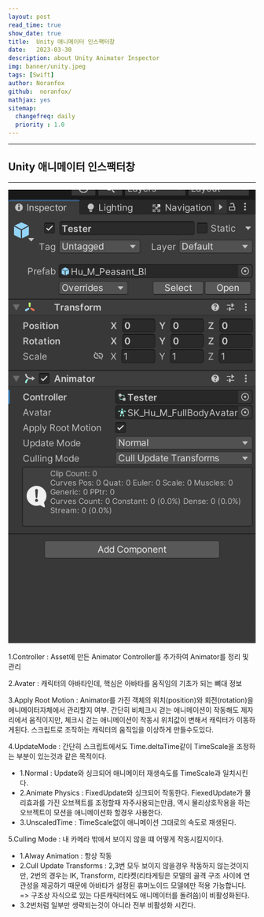 ```yaml
---
layout: post
read_time: true
show_date: true
title:  Unity 애니메이터 인스팩터창
date:   2023-03-30
description: about Unity Animator Inspector
img: banner/unity.jpeg
tags: [Swift]
author: Noranfox
github:  noranfox/
mathjax: yes
sitemap:
  changefreq: daily
  priority : 1.0
---
```


---
## Unity 애니메이터 인스팩터창
---

![Example](assets/img/posts/UnityAnimator/01.png )

1.Controller : Asset에 만든 Animator Controller를 추가하여 Animator를 정리 및 관리

2.Avater : 캐릭터의 아바타인데, 핵심은 아바타를 움직임의 기초가 되는 뼈대 정보

3.Apply Root Motion : Animator를 가진 객체의 위치(position)와 회전(rotation)을 애니메이터자체에서 관리할지 여부. 간단히 비체크시 걷는 애니메이션이 작동해도 제자리에서 움직이지만, 체크시 걷는 애니메이션이 작동시 위치값이 변해서 캐릭터가 이동하게된다. 스크립트로 조작하는 캐릭터의 움직임을 이상하게 만들수도있다.


4.UpdateMode : 간단히 스크립트에서도 Time.deltaTime같이  TimeScale을 조정하는 부분이 있는것과 같은 목적이다. 
   - 1.Normal :  Update와 싱크되어 애니메이터 재생속도를 TimeScale과 일치시킨다.
   - 2.Animate Physics : FixedUpdate와 싱크되어 작동한다. FiexedUpdate가 물리효과를 가진 오브젝트를 조정할때 자주사용되는만큼, 역시 물리상호작용을 하는 오브젝트이 모션을 애니메이션화 할경우 사용한다.
   - 3.UnscaledTime : TimeScale없이 애니메이션 그대로의 속도로 재생된다. 


5.Culling Mode : 내 카메라 밖에서 보이지 않을 떄 어떻게 작동시킬지이다.
   - 1.Alway Animation : 항상 작동
   - 2.Cull Update Transforms : 2,3번 모두 보이지 않을경우 작동하지 않는것이지만, 2번의 경우는 IK, Transform, 리타켓(리타게팅은 모델의 골격 구조 사이에 연관성을 제공하기 때문에 아바타가 설정된 휴머노이드 모델에만 적용 가능합니다. => 구조상 자식으로 있는 다른캐릭터에도 애니메이터를 돌려씀)이 비활성화된다.
   - 3.2번처럼 일부만 생략되는것이 아니라 전부 비활성화 시킨다.